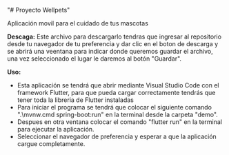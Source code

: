 "# Proyecto Wellpets"

Aplicación movil para el cuidado de tus mascotas

**Descaga:** Este archivo para descargarlo tendras que ingresar al repositorio desde tu navegador de tu preferencia y dar clic en el boton de descarga y se abrirá una veentana para indicar donde queremos guardar el archivo, una vez seleccionado el lugar le daremos al botón "Guardar".

**Uso:**
- Esta aplicación se tendrá que abrir mediante Visual Studio Code con el framework Flutter, para que pueda cargar correctamente tendrás que tener toda la libreria de Flutter instaladas
- Para iniciar el programa se tendrá que colocar el siguiente comando ".\mvnw.cmd spring-boot:run" en la terminal desde la carpeta "demo".
- Despues en otra ventana colocar el comando "flutter run" en la terminal para ejecutar la aplicación.
- Seleccionar el navegador de preferencia y esperar a que la aplicación cargue completamente.


